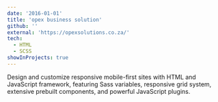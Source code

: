 ```yaml
---
date: '2016-01-01'
title: 'opex business solution'
github: ''
external: 'https://opexsolutions.co.za/'
tech:
  - HTML
  - SCSS
showInProjects: true
---
```


Design and customize responsive mobile-first sites with HTML and JavaScript framework, featuring Sass variables, responsive grid system, extensive prebuilt components, and powerful JavaScript plugins.
